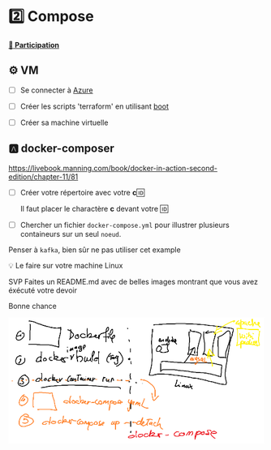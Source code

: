 # :two: Compose

#### [:tada: Participation](.scripts/Participation.md)


## :gear: VM

- [ ] Se connecter à [Azure](https://github.com/CollegeBoreal/Tutoriels/tree/main/2.MicroServices/4.Cloud/2.Public/2.Azure)

- [ ] Créer les scripts 'terraform' en utilisant [boot](boot)

- [ ] Créer sa machine virtuelle

## :a: docker-composer

https://livebook.manning.com/book/docker-in-action-second-edition/chapter-11/81

- [ ] Créer votre répertoire avec votre **c**:id:

    Il faut placer le charactère **c** devant votre :id:

- [ ] Chercher un fichier `docker-compose.yml` pour illustrer plusieurs containeurs sur un seul `noeud`.


Penser à `kafka`, bien sûr ne pas utiliser cet example

:bulb: Le faire sur votre machine Linux

SVP Faites un README.md avec de belles images montrant que vous avez éxécuté votre devoir

Bonne chance

![image](images/docker-compose.png)

